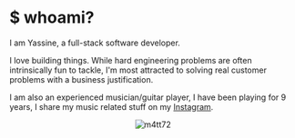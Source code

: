 # $ whoami?

I am Yassine, a full-stack software developer.

I love building things. While hard engineering problems are often intrinsically fun to tackle, I'm most attracted to solving real customer problems with a business justification.

I am also an experienced musician/guitar player, I have been playing for 9 years, I share my music related stuff on my [Instagram](https://instagram.com/m4tt72).

<p align="center"> <img src="https://github-readme-stats.vercel.app/api?username=m4tt72&show_icons=true&theme=gruvbox&count_private=true" alt="m4tt72" />
